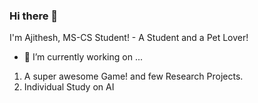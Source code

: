 ### Hi there 👋

I'm Ajithesh, MS-CS Student! - A Student and a Pet Lover!
<!--
**antiheroslayer/antiheroslayer** is a ✨ _special_ ✨ repository because its `README.md` (this file) appears on your GitHub profile.

Here are some ideas to get you started:

- 👯 I’m looking to collaborate on ...
- 🤔 I’m looking for help with ...
- 💬 Ask me about ...

- 😄 Pronouns: ...
- ⚡ Fun fact: ...
-->


- 🔭 I’m currently working on ...

1. A super awesome Game! and few Research Projects.
2. Individual Study on AI








